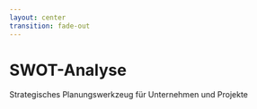 ```yaml
---
layout: center
transition: fade-out
---
```

# SWOT-Analyse

Strategisches Planungswerkzeug für Unternehmen und Projekte
